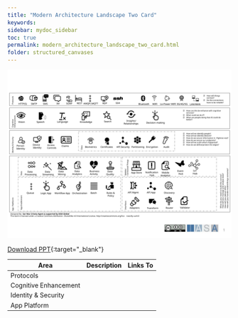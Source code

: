 ```yaml
---
title: "Modern Architecture Landscape Two Card"
keywords: 
sidebar: mydoc_sidebar
toc: true
permalink: modern_architecture_landscape_two_card.html
folder: structured_canvases
---
```



![image001](media/modern_architecture_landscape_two_card001.svg)

[Download PPT](media/ppt/modern_architecture_landscape_two_card.ppt){:target="_blank"}

| Area | Description | Links To |
| --- | --- | --- |
| Protocols |   |   |
| Cognitive Enhancement |   |   |
| Identity & Security |   |   |
| App Platform |   |   |